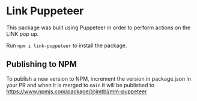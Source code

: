 # Link Puppeteer

This package was built using Puppeteer in order to perform actions on the LINK pop up.

Run `npm i link-puppeteer` to install the package.

## Publishing to NPM

To publish a new version to NPM, increment the version in package.json in your PR and when it is merged to `main` it will be published to https://www.npmjs.com/package/@imtbl/mm-puppeteer